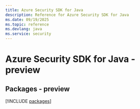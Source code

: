 ```yaml
---
title: Azure Security SDK for Java
description: Reference for Azure Security SDK for Java
ms.date: 09/19/2025
ms.topic: reference
ms.devlang: java
ms.service: security
---
```

# Azure Security SDK for Java - preview
## Packages - preview
[!INCLUDE [packages](security-index.md)]